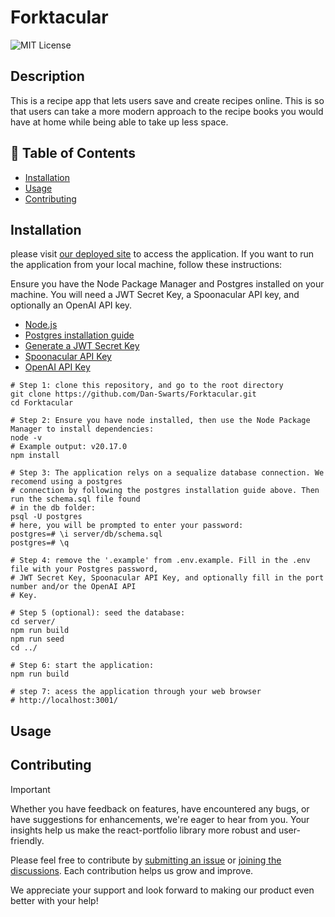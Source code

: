 # Forktacular
![MIT License](https://img.shields.io/badge/License-MIT-green) 
## Description

 This is a recipe app that lets users save and create recipes online. This is so that users can take a more modern approach to the recipe books you would have at home while being able to take up less space.

## 📁 Table of Contents
- [Installation](#installation)
- [Usage](#usage)
- [Contributing](#contributing)

## Installation

please visit [our deployed site](https://forktacular.onrender.com/) to access the application. If you want to run the application from your local machine, follow these instructions:

Ensure you have the Node Package Manager and Postgres installed on your machine. You will need a JWT Secret Key, a Spoonacular API key, and optionally an OpenAI API key.
- [Node.js](https://nodejs.org)
- [Postgres installation guide](https://coding-boot-camp.github.io/full-stack/postgresql/postgresql-installation-guide)
- [Generate a JWT Secret Key](https://pinetools.com/random-string-generator)
- [Spoonacular API Key](https://spoonacular.com/food-api/console#Dashboard)
- [OpenAI API Key](https://platform.openai.com/settings/organization/api-keys)
```shell
# Step 1: clone this repository, and go to the root directory
git clone https://github.com/Dan-Swarts/Forktacular.git
cd Forktacular

# Step 2: Ensure you have node installed, then use the Node Package Manager to install dependencies:
node -v 
# Example output: v20.17.0
npm install

# Step 3: The application relys on a sequalize database connection. We recomend using a postgres
# connection by following the postgres installation guide above. Then run the schema.sql file found
# in the db folder:
psql -U postgres 
# here, you will be prompted to enter your password:
postgres=# \i server/db/schema.sql
postgres=# \q

# Step 4: remove the '.example' from .env.example. Fill in the .env file with your Postgres password,
# JWT Secret Key, Spoonacular API Key, and optionally fill in the port number and/or the OpenAI API
# Key.

# Step 5 (optional): seed the database:
cd server/
npm run build
npm run seed
cd ../ 

# Step 6: start the application:
npm run build

# step 7: acess the application through your web browser
# http://localhost:3001/
```

## Usage



## Contributing

> [!IMPORTANT]
> Whether you have feedback on features, have encountered any bugs, or have suggestions for enhancements, we're eager to hear from you. Your insights help us make the react-portfolio library more robust and user-friendly.

Please feel free to contribute by [submitting an issue](https://github.com) or [joining the discussions](https://github.com). Each contribution helps us grow and improve.

We appreciate your support and look forward to making our product even better with your help!
